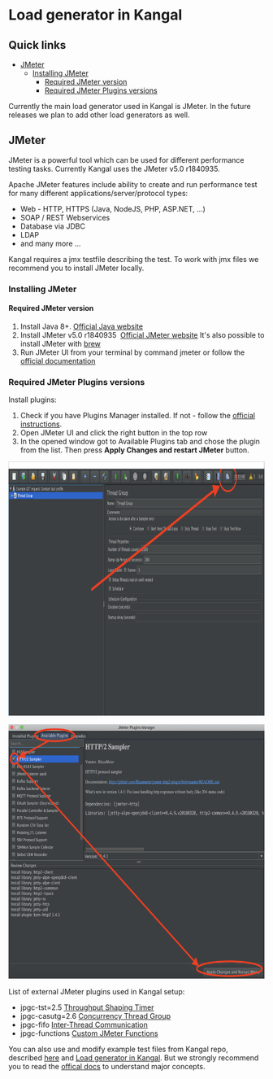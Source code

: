 # Load generator in Kangal

## Quick links
- [JMeter](#jmeter)
    - [Installing JMeter](#installing-jmeter)
        - [Required JMeter version](#required-jmeter-version)
        - [Required JMeter Plugins versions](#required-jmeter-plugins-versions)

Currently the main load generator used in Kangal is JMeter. In the future releases we plan to add other load generators as well.

## JMeter
JMeter is a powerful tool which can be used for different performance testing tasks. Currently Kangal uses the JMeter v5.0 r1840935.

Apache JMeter features include ability to create and run performance test for many different applications/server/protocol types:

* Web - HTTP, HTTPS (Java, NodeJS, PHP, ASP.NET, …)
* SOAP / REST Webservices
* Database via JDBC
* LDAP
* and many more ...

Kangal requires a jmx testfile describing the test. To work with jmx files we recommend you to install JMeter locally.

### Installing JMeter
#### Required JMeter version
1. Install Java 8+. [Official Java website](https://www.java.com/de/download/)
2. Install JMeter v5.0 r1840935  [Official JMeter website](https://archive.apache.org/dist/jmeter/binaries/) It's also possible to install JMeter with [brew](https://stackoverflow.com/questions/22610316/how-do-i-install-jmeter-on-a-mac)
3. Run JMeter UI from your terminal by command jmeter or follow the [official documentation](https://jmeter.apache.org/usermanual/get-started.html#running)

### Required JMeter Plugins versions
Install plugins:

1. Check if you have Plugins Manager installed. If not - follow the [official instructions](https://jmeter-plugins.org/wiki/PluginsManager/).
2. Open JMeter UI and click the right button in the top row
3. In the opened window got to Available Plugins tab and chose the plugin from the list. Then press **Apply Changes and restart JMeter** button.

<p align="center">  
<img src="./jmeter_plugins.png" height="500">
</p>

<p align="center">  
<img src="./jmeter_plugins_install.png" height="500">
</p>

List of external JMeter plugins used in Kangal setup:

* jpgc-tst=2.5 [Throughput Shaping Timer](https://jmeter-plugins.org/wiki/ThroughputShapingTimer/)
* jpgc-casutg=2.6 [Concurrency Thread Group](https://jmeter-plugins.org/wiki/ConcurrencyThreadGroup/)
* jpgc-fifo [Inter-Thread Communication](https://jmeter-plugins.org/wiki/InterThreadCommunication/)
* jpgc-functions [Custom JMeter Functions](https://jmeter-plugins.org/wiki/Functions/)

You can also use and modify example test files from Kangal repo, described [here](How-to-write-tests.md) and [Load generator in Kangal](Load-generator-in-kangal.md). But we strongly recommend you to read the [offical docs](https://jmeter.apache.org/usermanual/test_plan.html) to understand major concepts.



